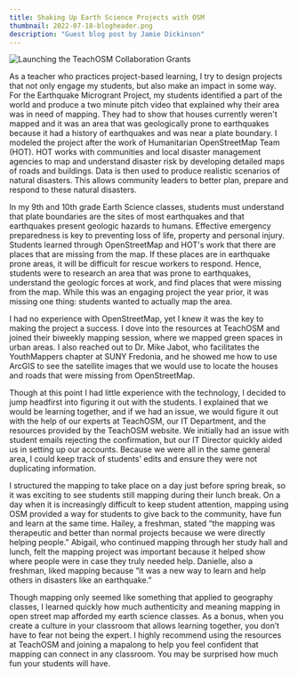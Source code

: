 ```yaml
---
title: Shaking Up Earth Science Projects with OSM
thumbnail: 2022-07-18-blogheader.png
description: "Guest blog post by Jamie Dickinson"
---
```

![Launching the TeachOSM Collaboration Grants](../../../assets/images/blog/2022-07-18-blogheader.png)

As a teacher who practices project-based learning, I try to design projects that not only engage my students, but also make an impact in some way.  For the Earthquake Microgrant Project, my students identified a part of the world and produce a two minute pitch video that explained why their area was in need of mapping. They had to show that houses currently weren't mapped and it was an area that was geologically prone to earthquakes because it had a history of earthquakes and was near a plate boundary. I modeled the project after the work of Humanitarian OpenStreetMap Team (HOT). HOT works with communities and local disaster management agencies to map and understand disaster risk by developing detailed maps of roads and buildings.  Data is then used to produce realistic scenarios of natural disasters.  This allows community leaders to better plan, prepare and respond to these natural disasters.

In my 9th and 10th grade Earth Science classes, students must understand that plate boundaries are the sites of most earthquakes and that earthquakes present geologic hazards to humans. Effective emergency preparedness is key to preventing loss of life, property and personal injury.  Students learned through OpenStreetMap and HOT's work that there are places that are missing from the map.  If these places are in earthquake prone areas, it will be difficult for rescue workers to respond. Hence, students were to research an area that was prone to earthquakes, understand the geologic forces at work, and find places that were missing from the map.  While this was an engaging project the year prior, it was missing one thing: students wanted to actually map the area.

I had no experience with OpenStreetMap, yet I knew it was the key to making the project a success.  I dove into the resources at TeachOSM and joined their biweekly mapping session, where we mapped green spaces in urban areas.  I also reached out to Dr. Mike Jabot, who facilitates the YouthMappers chapter at SUNY Fredonia, and he showed me how to use ArcGIS to see the satellite images that we would use to locate the houses and roads that were missing from OpenStreetMap.

Though at this point I had little experience with the technology, I decided to jump headfirst into figuring it out with the students.  I explained that we would be learning together, and if we had an issue, we would figure it out with the help of our experts at TeachOSM, our IT Department, and the resources provided by the TeachOSM website.  We initially had an issue with student emails rejecting the confirmation, but our IT Director quickly aided us in setting up our accounts.  Because we were all in the same general area, I could keep track of students' edits and ensure they were not duplicating information.  

I structured the mapping to take place on a day just before spring break, so it was exciting to see students still mapping during their lunch break.  On a day when it is increasingly difficult to keep student attention, mapping using OSM provided a way for students to give back to the community, have fun and learn at the same time.  Hailey, a freshman, stated “the mapping was therapeutic and better than normal projects because we were directly helping people.”  Abigail, who continued mapping through her study hall and lunch, felt  the mapping project was important because it helped show where people were in case they truly needed help.  Danielle, also a freshman, liked mapping because “it was a new way to learn and help others in disasters like an earthquake.”

Though mapping only seemed like something that applied to geography classes, I learned quickly how much authenticity and meaning mapping in open street map afforded my earth science classes.  As a bonus, when you create a culture in your classroom that allows learning together, you don’t have to fear not being the expert.  I highly recommend using the resources at TeachOSM and joining a mapalong to help you feel confident that mapping can connect in any classroom.  You may be surprised how much fun your students will have. 
